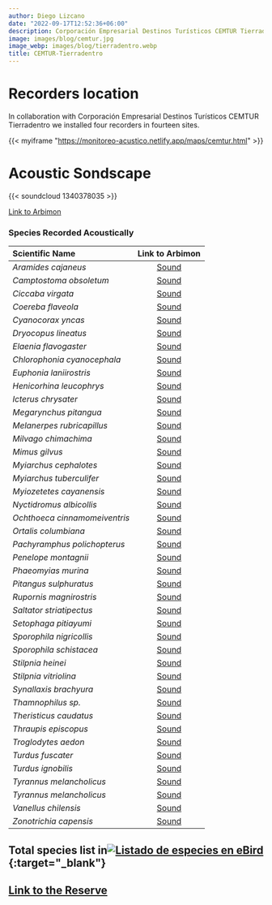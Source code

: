 ```yaml
---
author: Diego Lizcano
date: "2022-09-17T12:52:36+06:00"
description: Corporación Empresarial Destinos Turísticos CEMTUR Tierradentro
image: images/blog/cemtur.jpg
image_webp: images/blog/tierradentro.webp
title: CEMTUR-Tierradentro
---
```


# Recorders location


In collaboration with Corporación Empresarial Destinos Turísticos CEMTUR Tierradentro we installed four recorders in fourteen sites.

{{< myiframe "https://monitoreo-acustico.netlify.app/maps/cemtur.html" >}}




# Acoustic Sondscape

{{< soundcloud 1340378035 >}}



[Link to Arbimon](https://arbimon.rfcx.org/project/destinos-awake/visualizer/rec/43294217)



### Species Recorded Acoustically


|__Scientific Name__| Link to Arbimon|
| :---        |     :----:   |
|_Aramides cajaneus_| [Sound]( https://arbimon.rfcx.org/project/destinos-awake/visualizer/rec/43304115 ) |
|_Camptostoma obsoletum_| [Sound]( https://arbimon.rfcx.org/project/destinos-awake/visualizer/rec/43513154 ) |
|_Ciccaba virgata_| [Sound]( https://arbimon.rfcx.org/project/destinos-awake/visualizer/rec/43295228 ) |
|_Coereba flaveola_| [Sound]( https://arbimon.rfcx.org/project/destinos-awake/visualizer/rec/47063419 ) |
|_Cyanocorax yncas_| [Sound]( https://arbimon.rfcx.org/project/destinos-awake/visualizer/rec/43297744 ) |
|_Dryocopus lineatus_| [Sound]( https://arbimon.rfcx.org/project/destinos-awake/visualizer/rec/43294779 ) |
|_Elaenia flavogaster_| [Sound]( https://arbimon.rfcx.org/project/destinos-awake/visualizer/rec/43294555 ) |
|_Chlorophonia cyanocephala_| [Sound]( https://arbimon.rfcx.org/project/destinos-awake/visualizer/rec/43514003 ) |
|_Euphonia laniirostris_| [Sound]( https://arbimon.rfcx.org/project/destinos-awake/visualizer/rec/43294542 ) |
|_Henicorhina leucophrys_| [Sound]( https://arbimon.rfcx.org/project/destinos-awake/visualizer/rec/43389099 ) |
|_Icterus chrysater_| [Sound]( https://arbimon.rfcx.org/project/destinos-awake/visualizer/rec/43614791) |
|_Megarynchus pitangua_| [Sound]( https://arbimon.rfcx.org/project/destinos-awake/visualizer/rec/43304442 ) |
|_Melanerpes rubricapillus_| [Sound]( https://arbimon.rfcx.org/project/destinos-awake/visualizer/rec/43305957 ) |
|_Milvago chimachima_| [Sound]( https://arbimon.rfcx.org/project/destinos-awake/visualizer/rec/43304278 ) |
|_Mimus gilvus_| [Sound]( https://arbimon.rfcx.org/project/destinos-awake/visualizer/rec/43391058 ) |
|_Myiarchus cephalotes_| [Sound]( https://arbimon.rfcx.org/project/destinos-awake/visualizer/rec/43294432 ) |
|_Myiarchus tuberculifer_| [Sound]( https://arbimon.rfcx.org/project/destinos-awake/visualizer/rec/43304240 ) |
|_Myiozetetes cayanensis_| [Sound]( https://arbimon.rfcx.org/project/destinos-awake/visualizer/rec/43294423 ) |
|_Nyctidromus albicollis_| [Sound]( https://arbimon.rfcx.org/project/destinos-awake/visualizer/rec/43613390 ) |
|_Ochthoeca cinnamomeiventris_| [Sound]( https://arbimon.rfcx.org/project/destinos-awake/visualizer/rec/43386318 ) |
|_Ortalis columbiana_| [Sound]( https://arbimon.rfcx.org/project/destinos-awake/visualizer/rec/43294398 ) |
|_Pachyramphus polichopterus_| [Sound]( https://arbimon.rfcx.org/project/destinos-awake/visualizer/rec/43294228 ) |
|_Penelope montagnii_| [Sound]( https://arbimon.rfcx.org/project/destinos-awake/visualizer/rec/43294820 ) |
|_Phaeomyias murina_| [Sound]( https://arbimon.rfcx.org/project/destinos-awake/visualizer/rec/52141039 ) |
|_Pitangus sulphuratus_| [Sound]( https://arbimon.rfcx.org/project/destinos-awake/visualizer/rec/43295654 ) |
|_Rupornis magnirostris_| [Sound]( https://arbimon.rfcx.org/project/destinos-awake/visualizer/rec/43512255 ) |
|_Saltator striatipectus_| [Sound]( https://arbimon.rfcx.org/project/destinos-awake/visualizer/rec/48826720 ) |
|_Setophaga pitiayumi_| [Sound]( https://arbimon.rfcx.org/project/destinos-awake/visualizer/rec/43294562 ) |
|_Sporophila nigricollis_| [Sound]( https://arbimon.rfcx.org/project/destinos-awake/visualizer/rec/43515270 ) |
|_Sporophila schistacea_| [Sound]( https://arbimon.rfcx.org/project/destinos-awake/visualizer/rec/47063375 ) |
|_Stilpnia heinei_| [Sound]( https://arbimon.rfcx.org/project/destinos-awake/visualizer/rec/43294555 ) |
|_Stilpnia vitriolina_| [Sound]( https://arbimon.rfcx.org/project/destinos-awake/visualizer/rec/43294445 ) |
|_Synallaxis brachyura_| [Sound]( https://arbimon.rfcx.org/project/destinos-awake/visualizer/rec/52781415 ) |
|_Thamnophilus sp._| [Sound]( https://arbimon.rfcx.org/project/destinos-awake/visualizer/rec/51429940 ) |
|_Theristicus caudatus_| [Sound]( https://arbimon.rfcx.org/project/destinos-awake/visualizer/rec/47063460 ) |
|_Thraupis episcopus_| [Sound]( https://arbimon.rfcx.org/project/destinos-awake/visualizer/rec/43294217 ) |
|_Troglodytes aedon_| [Sound]( https://arbimon.rfcx.org/project/destinos-awake/visualizer/rec/43304177 ) |
|_Turdus fuscater_| [Sound]( https://arbimon.rfcx.org/project/destinos-awake/visualizer/rec/43295636 ) |
|_Turdus ignobilis_| [Sound]( https://arbimon.rfcx.org/project/destinos-awake/visualizer/rec/43512026 ) |
|_Tyrannus melancholicus_| [Sound]( https://arbimon.rfcx.org/project/destinos-awake/visualizer/rec/43294178 ) |
|_Tyrannus melancholicus_| [Sound]( https://arbimon.rfcx.org/project/destinos-awake/visualizer/rec/48825969 ) |
|_Vanellus chilensis_| [Sound]( https://arbimon.rfcx.org/project/destinos-awake/visualizer/rec/43676443 ) |
|_Zonotrichia capensis_| [Sound]( https://arbimon.rfcx.org/project/destinos-awake/visualizer/rec/43304168 ) |




## Total species list in[![Listado de especies en eBird](/images/blog/Logo_ebird.png "CEMTUR")](https://ebird.org/colombia/checklist/S118380672){:target="_blank"}



## [Link to the Reserve](https://www.facebook.com/cemtur2015/)





